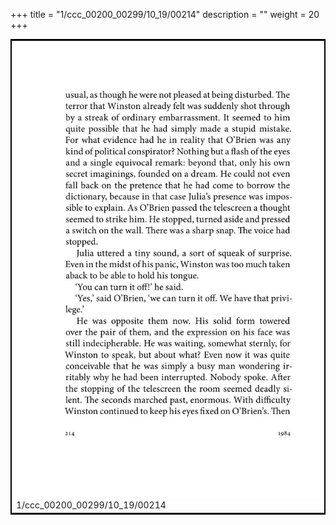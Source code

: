 +++
title = "1/ccc_00200_00299/10_19/00214"
description = ""
weight = 20
+++

<table style="border:2px solid black;max-width:800px;max-height:800px;" 
><tr><td>
<img class="center-fit-jpg"
src="/jpg_/out_jpg_1984__214.jpg">
1/ccc_00200_00299/10_19/00214
</img></td></tr></table>
